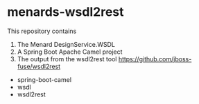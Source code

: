 # menards-wsdl2rest

This repository contains 
1. The Menard DesignService.WSDL
2. A Spring Boot Apache Camel project
3. The output from the wsdl2rest tool [https://github.com/jboss-fuse/wsdl2rest ](https://github.com/jboss-fuse/wsdl2rest )

* spring-boot-camel
* wsdl
* wsdl2rest
